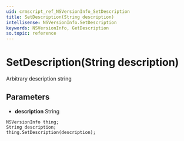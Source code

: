 ```yaml
---
uid: crmscript_ref_NSVersionInfo_SetDescription
title: SetDescription(String description)
intellisense: NSVersionInfo.SetDescription
keywords: NSVersionInfo, GetDescription
so.topic: reference
---
```


# SetDescription(String description)

Arbitrary description string

## Parameters

* **description** String

```crmscript
NSVersionInfo thing;
String description;
thing.SetDescription(description);
```

